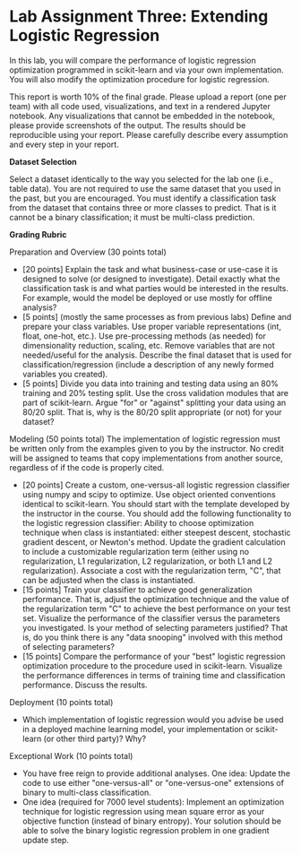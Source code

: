 # Lab Assignment Three: Extending Logistic Regression 
In this lab, you will compare the performance of logistic regression optimization programmed in scikit-learn and via your own implementation. You will also modify the optimization procedure for logistic regression. 

This report is worth 10% of the final grade. Please upload a report (one per team) with all code used, visualizations, and text in a rendered Jupyter notebook. Any visualizations that cannot be embedded in the notebook, please provide screenshots of the output. The results should be reproducible using your report. Please carefully describe every assumption and every step in your report.

__Dataset Selection__

Select a dataset identically to the way you selected for the lab one (i.e., table data). You are not required to use the same dataset that you used in the past, but you are encouraged. You must identify a classification task from the dataset that contains three or more classes to predict. That is it cannot be a binary classification; it must be multi-class prediction. 

__Grading Rubric__

Preparation and Overview (30 points total)
* [20 points] Explain the task and what business-case or use-case it is designed to solve (or designed to investigate). Detail exactly what the classification task is and what parties would be interested in the results. For example, would the model be deployed or use mostly for offline analysis? 
* [5 points] (mostly the same processes as from previous labs) Define and prepare your class variables. Use proper variable representations (int, float, one-hot, etc.). Use pre-processing methods (as needed) for dimensionality reduction, scaling, etc. Remove variables that are not needed/useful for the analysis. Describe the final dataset that is used for classification/regression (include a description of any newly formed variables you created).
* [5 points] Divide you data into training and testing data using an 80% training and 20% testing split. Use the cross validation modules that are part of scikit-learn. Argue "for" or "against" splitting your data using an 80/20 split. That is, why is the 80/20 split appropriate (or not) for your dataset?  

Modeling (50 points total)
The implementation of logistic regression must be written only from the examples given to you by the instructor. No credit will be assigned to teams that copy implementations from another source, regardless of if the code is properly cited. 
* [20 points] Create a custom, one-versus-all logistic regression classifier using numpy and scipy to optimize. Use object oriented conventions identical to scikit-learn. You should start with the template developed by the instructor in the course. You should add the following functionality to the logistic regression classifier:
Ability to choose optimization technique when class is instantiated: either steepest descent, stochastic gradient descent, or Newton's method. 
Update the gradient calculation to include a customizable regularization term (either using no regularization, L1 regularization, L2 regularization, or both L1 and L2 regularization). Associate a cost with the regularization term, "C", that can be adjusted when the class is instantiated.  
* [15 points] Train your classifier to achieve good generalization performance. That is, adjust the optimization technique and the value of the regularization term "C" to achieve the best performance on your test set. Visualize the performance of the classifier versus the parameters you investigated. Is your method of selecting parameters justified? That is, do you think there is any "data snooping" involved with this method of selecting parameters?
* [15 points] Compare the performance of your "best" logistic regression optimization procedure to the procedure used in scikit-learn. Visualize the performance differences in terms of training time and classification performance. Discuss the results. 

Deployment (10 points total)
* Which implementation of logistic regression would you advise be used in a deployed machine learning model, your implementation or scikit-learn (or other third party)? Why?

Exceptional Work (10 points total)
* You have free reign to provide additional analyses. One idea: Update the code to use either "one-versus-all" or "one-versus-one" extensions of binary to multi-class classification. 
* One idea (required for 7000 level students): Implement an optimization technique for logistic regression using mean square error as your objective function (instead of binary entropy). Your solution should be able to solve the binary logistic regression problem in one gradient update step. 

